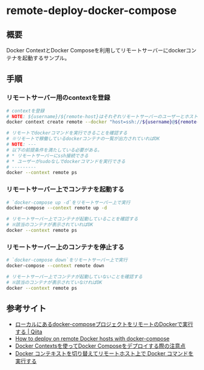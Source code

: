 # remote-deploy-docker-compose

## 概要

Docker ContextとDocker Composeを利用してリモートサーバーにdockerコンテナを起動するサンプル。

## 手順

### リモートサーバー用のcontextを登録

```bash
# contextを登録
# NOTE: ${username}/${remote-host}はそれぞれリモートサーバーのユーザーとホスト名(またはIPアドレス)に置き換える
docker context create remote --docker "host=ssh://${username}@${remote-host}" --default-stack-orchestrator swarm

# リモートでdockerコマンドを実行できることを確認する
# ※リモートで稼働しているdockerコンテナの一覧が出力されていればOK
# NOTE: ---
# 以下の前提条件を満たしている必要がある。
# * リモートサーバーにssh接続できる
# * ユーザーがsudoなしでdockerコマンドを実行できる
# ---------
docker --context remote ps
```

### リモートサーバー上でコンテナを起動する

```bash
# `docker-compose up -d`をリモートサーバー上で実行
docker-compose --context remote up -d

# リモートサーバー上でコンテナが起動していることを確認する
# ※該当のコンテナが表示されていればOK
docker --context remote ps
```

### リモートサーバー上のコンテナを停止する

```bash
# `docker-compose down`をリモートサーバー上で実行
docker-compose --context remote down

# リモートサーバー上でコンテナが起動していないことを確認する
# ※該当のコンテナが表示されていなければOK
docker --context remote ps
```

## 参考サイト

- [ローカルにあるdocker-composeプロジェクトをリモートのDockerで実行する | Qiita](https://qiita.com/legacyworld/items/0fb8507a8951e13f8061)
- [How to deploy on remote Docker hosts with docker-compose](https://www.docker.com/blog/how-to-deploy-on-remote-docker-hosts-with-docker-compose/)
- [Docker Contextsを使ってDocker Composeをデプロイする際の注意点](https://blog.p1ass.com/posts/docker-context/)
- [Docker コンテキストを切り替えてリモートホスト上で Docker コマンドを実行する](https://maku77.github.io/p/qatbs9p/)
